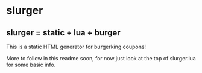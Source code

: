 # slurger
## slurger = static + lua + burger


This is a static HTML generator for burgerking coupons!

More to follow in this readme soon, for now just look at the top of slurger.lua for some basic info.

